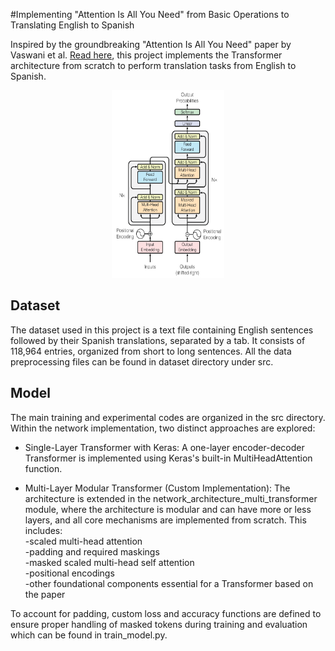 #Implementing "Attention Is All You Need" from Basic Operations to Translating English to Spanish

Inspired by the groundbreaking "Attention Is All You Need" paper by Vaswani et al.  [Read here](https://papers.nips.cc/paper_files/paper/2017/hash/3f5ee243547dee91fbd053c1c4a845aa-Abstract.html), this project implements the Transformer architecture from scratch to perform translation tasks from English to Spanish.

<div align="center">
  <img src="src/visualization/Transformer_Architecture.png" alt="Transformer_Architecture" width="180" height="300">
</div>


## Dataset
The dataset used in this project is a text file containing English sentences followed by their Spanish translations, separated by a tab. It consists of 118,964 entries, organized from short to long sentences. All the data preprocessing files can be found in dataset directory under src.

## Model
The main training and experimental codes are organized in the src directory. Within the network implementation, two distinct approaches are explored:

* Single-Layer Transformer with Keras:
A one-layer encoder-decoder Transformer is implemented using Keras's built-in MultiHeadAttention function.

* Multi-Layer Modular Transformer (Custom Implementation):
The architecture is extended in the network_architecture_multi_transformer module, where the architecture is modular and can have more or less layers, and all core mechanisms are implemented from scratch. This includes: <br>
  -scaled multi-head attention<br>
  -padding and required maskings<br>
  -masked scaled multi-head self attention<br>
  -positional encodings<br>
  -other foundational components essential for a Transformer based on the paper

To account for padding, custom loss and accuracy functions are defined to ensure proper handling of masked tokens during training and evaluation which can be found in train_model.py.